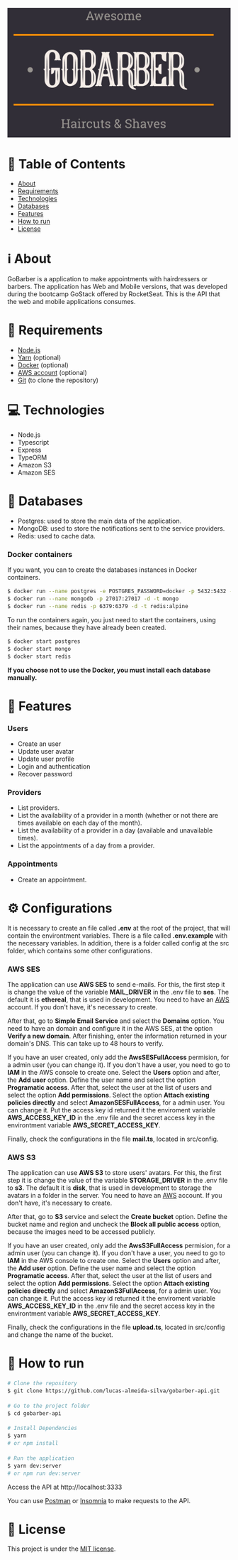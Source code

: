 <p align="center">
   <img src=".github/gobarber-logo.jpg" alt="GoBarber"/>
</div>

# :page_with_curl: Table of Contents

* [About](#information_source-about)
* [Requirements](#page_with_curl-requirements)
* [Technologies](#computer-technologies)
* [Databases](#floppy_disk-databases)
* [Features](#rocket-features)
* [How to run](#seedling-how-to-run)
* [License](#pencil-license)

# :information_source: About

GoBarber is a application to make appointments with hairdressers or barbers. The application has Web and Mobile versions, that was developed during the bootcamp GoStack offered by RocketSeat. This is the API that the web and mobile applications consumes.

# :page_with_curl: Requirements

- [Node.js](https://nodejs.org/)
- [Yarn](https://yarnpkg.com/) (optional)
- [Docker](https://www.docker.com/) (optional)
- [AWS account](https://aws.amazon.com/) (optional)
- [Git](https://git-scm.com/) (to clone the repository)

# :computer: Technologies

- Node.js
- Typescript
- Express
- TypeORM
- Amazon S3
- Amazon SES

# :floppy_disk: Databases

- Postgres: used to store the main data of the application.
- MongoDB: used to store the notifications sent to the service providers.
- Redis: used to cache data.

### Docker containers

If you want, you can to create the databases instances in Docker containers.

```bash
$ docker run --name postgres -e POSTGRES_PASSWORD=docker -p 5432:5432 -d postgres
$ docker run --name mongodb -p 27017:27017 -d -t mongo
$ docker run --name redis -p 6379:6379 -d -t redis:alpine
```
To run the containers again, you just need to start the containers, using their names, because they have already been created.

```bash
$ docker start postgres
$ docker start mongo
$ docker start redis
```

**If you choose not to use the Docker, you must install each database manually.**

# :rocket: Features

### Users

- Create an user
- Update user avatar
- Update user profile
- Login and authentication
- Recover password

### Providers

- List providers.
- List the availability of a provider in a month (whether or not there are times available on each day of the month).
- List the availability of a provider in a day (available and unavailable times).
- List the appointments of a day from a provider.

### Appointments

- Create an appointment.

# :gear: Configurations

It is necessary to create an file called **.env** at the root of the project, that will contain the environtment variables. There is a file called **.env.example** with the necessary variables.
In addition, there is a folder called config at the src folder, which contains some other configurations.

### AWS SES

The application can use **AWS SES** to send e-mails. For this, the first step it is change the value of the variable **MAIL_DRIVER** in the .env file to **ses**. The default it is **ethereal**, that is used in development.
You need to have an [AWS](https://aws.amazon.com/) account. If you don't have, it's necessary to create.

After that, go to **Simple Email Service** and select the **Domains** option. You need to have an domain and configure it in the AWS SES, at the option **Verify a new domain**.  After finishing, enter the information returned in your domain's DNS. This can take up to 48 hours to verify.

If you have an user created, only add the **AwsSESFullAccess** permision, for a admin user (you can change it). If you don't have a user, you need to go to **IAM** in the AWS console to create one. Select the **Users** option and after, the **Add user** option. Define the user name and select the option **Programatic access**. After that, select the user at the list of users and select the option **Add permissions**. Select the option **Attach existing policies directly** and select **AmazonSESFullAccess**, for a admin user. You can change it. Put the access key id returned it the enviroment variable **AWS_ACCESS_KEY_ID** in the .env file and the secret access key in the environtment variable **AWS_SECRET_ACCESS_KEY**.

Finally, check the configurations in the file **mail.ts**, located in src/config.

### AWS S3

The application can use **AWS S3** to store users' avatars. For this, the first step it is change the value of the variable **STORAGE_DRIVER** in the .env file to **s3**. The default it is **disk**, that is used in development to storage the avatars in a folder in the server.
You need to have an [AWS](https://aws.amazon.com/) account. If you don't have, it's necessary to create.

After that, go to **S3** service and select the **Create bucket** option. Define the bucket name and region and uncheck the **Block all public access** option, because the images need to be accessed publicly.

If you have an user created, only add the **AwsS3FullAccess** permision, for a admin user (you can change it). If you don't have a user, you need to go to **IAM** in the AWS console to create one. Select the **Users** option and after, the **Add user** option. Define the user name and select the option **Programatic access**. After that, select the user at the list of users and select the option **Add permissions**. Select the option **Attach existing policies directly** and select **AmazonS3FullAccess**, for a admin user. You can change it. Put the access key id returned it the enviroment variable **AWS_ACCESS_KEY_ID** in the .env file and the secret access key in the environtment variable **AWS_SECRET_ACCESS_KEY**.

Finally, check the configurations in the file **upload.ts**, located in src/config and change the name of the bucket.

# :seedling: How to run

```bash
# Clone the repository
$ git clone https://github.com/lucas-almeida-silva/gobarber-api.git

# Go to the project folder
$ cd gobarber-api

# Install Dependencies
$ yarn
# or npm install

# Run the application
$ yarn dev:server
# or npm run dev:server
```
Access the API at http://localhost:3333

You can use [Postman](https://www.postman.com/) or [Insomnia](https://insomnia.rest/download/core/) to make requests to the API.

# :pencil: License

This project is under the [MIT license](LICENSE).
